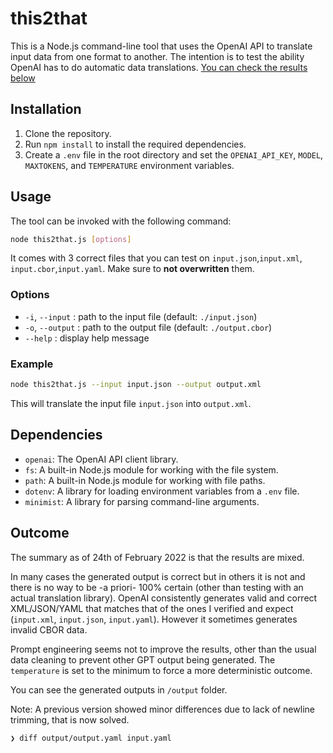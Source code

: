 # this2that

This is a Node.js command-line tool that uses the OpenAI API to translate input data from one format to another. The intention is to test the ability OpenAI has to do automatic data translations. [You can check the results below](#outcome)

## Installation

1. Clone the repository.
2. Run `npm install` to install the required dependencies.
3. Create a `.env` file in the root directory and set the `OPENAI_API_KEY`, `MODEL`, `MAXTOKENS`, and `TEMPERATURE` environment variables.

## Usage

The tool can be invoked with the following command:

```sh
node this2that.js [options]
```

It comes with 3 correct files that you can test on `input.json`,`input.xml`, `input.cbor`,`input.yaml`. Make sure to **not overwritten** them.

### Options

- `-i`, `--input` : path to the input file (default: `./input.json`)
- `-o`, `--output` : path to the output file (default: `./output.cbor`)
- `--help` : display help message

### Example

```sh
node this2that.js --input input.json --output output.xml
```

This will translate the input file `input.json` into `output.xml`.

## Dependencies

- `openai`: The OpenAI API client library.
- `fs`: A built-in Node.js module for working with the file system.
- `path`: A built-in Node.js module for working with file paths.
- `dotenv`: A library for loading environment variables from a `.env` file.
- `minimist`: A library for parsing command-line arguments.

## Outcome

The summary as of 24th of February 2022 is that the results are mixed.

In many cases the generated output is correct but in others it is not and there is no way to be -a priori- 100% certain (other than testing with an actual translation library). OpenAI consistently generates valid and correct XML/JSON/YAML that matches that of the ones I verified and expect (`input.xml`, `input.json`, `input.yaml`). However it sometimes generates invalid CBOR data.

Prompt engineering seems not to improve the results, other than the usual data cleaning to prevent other GPT output being generated. The `temperature` is set to the minimum to force a more deterministic outcome.

You can see the generated outputs in `/output` folder.

Note: A previous version showed minor differences due to lack of newline trimming, that is now solved.

```
❯ diff output/output.yaml input.yaml
```
